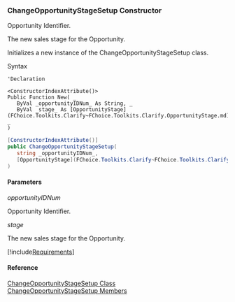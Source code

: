 ﻿### ChangeOpportunityStageSetup Constructor

Opportunity Identifier.

The new sales stage for the Opportunity.

Initializes a new instance of the ChangeOpportunityStageSetup class.

Syntax

```vbnet
'Declaration

<ConstructorIndexAttribute()>
Public Function New( _
   ByVal _opportunityIDNum_ As String, _
   ByVal _stage_ As [OpportunityStage](FChoice.Toolkits.Clarify~FChoice.Toolkits.Clarify.OpportunityStage.md) _
)
```

```csharp
[ConstructorIndexAttribute()]
public ChangeOpportunityStageSetup( 
   string _opportunityIDNum_,
   [OpportunityStage](FChoice.Toolkits.Clarify~FChoice.Toolkits.Clarify.OpportunityStage.md) _stage_
)
```

#### Parameters

_opportunityIDNum_

Opportunity Identifier.

_stage_

The new sales stage for the Opportunity.

[!include[Requirements](../partials/requirements.md)]

#### Reference

[ChangeOpportunityStageSetup Class](FChoice.Toolkits.Clarify~FChoice.Toolkits.Clarify.Sales.ChangeOpportunityStageSetup.md)  
[ChangeOpportunityStageSetup Members](FChoice.Toolkits.Clarify~FChoice.Toolkits.Clarify.Sales.ChangeOpportunityStageSetup_members.md)